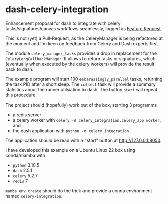 # dash-celery-integration

Enhancement proposal for dash to integrate with celery tasks/signatures/canvas workflows seamlessly, logged as [Feature Request](https://github.com/plotly/dash/issues/2124).

This is not (yet) a Pull-Request, as the CeleryManager is being refactored at the moment and I'm keen on feedback from Celery and Dash experts first.

The module `celery_manager_tasks` provides a drop in replacement for the `CeleryLongCallbackManager`.
It allows to return tasks or signatures, which (eventually when executed by the celery workers) will provide the result back to dash.

The example program will start 100 `embarassingly_parallel` tasks, returning the task PID after a short sleep. The `collect` task will provide a summary statistics about the runner utilsiation to dash. The button `start` will repeat this procedure.

The project should (hopefully) work out of the box, starting 3 programms

* a redis server
* a celery worker with `celery -A celery_integration.celery_app worker`, and
* the dash application with `python -m celery_integration`

The application should be read with a "start" button at http://127.0.0.1:8050.

I have developed this example on a Ubuntu Linux 22 box using conda/mamba with
* `python` 3.10.5
* `dash` 2.5.1
* `celery` 5.2.7
* `redis` 7

`mamba env create` should do the trick and provide a conda environment named `celery-integration`.
